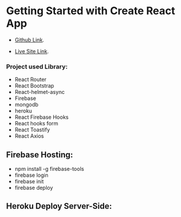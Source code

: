 # Getting Started with Create React App

- [Github Link](https://github.com/ProgrammingHeroWC4/warehouse-management-client-side-mdshohed).

- [Live Site Link](https://github.com/ProgrammingHeroWC4/warehouse-management-client-side-mdshohed).


### Project used Library:
- React Router 
- React Bootstrap 
- React-helmet-async
- Firebase 
- mongodb
- heroku
- React Firebase Hooks
- React hooks form 
- React Toastify
- React Axios

## Firebase Hosting: 
- npm install -g firebase-tools
- firebase login
- firebase init
- firebase deploy

## Heroku Deploy Server-Side:
